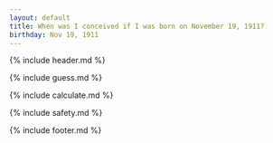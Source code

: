 ```yaml
---
layout: default
title: When was I conceived if I was born on November 19, 1911?
birthday: Nov 19, 1911
---
```


{% include header.md %}

{% include guess.md %}

{% include calculate.md %}

{% include safety.md %}

{% include footer.md %}



